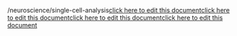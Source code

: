 /neuroscience/single-cell-analysis<a href="https://github.com/BotParty/homelab_status_page/blob/main/neuroscience/single-cell-analysis">click here to edit this document</a><a href="https://github.com/BotParty/homelab_status_page/blob/main/neuroscience/single-cell-analysis">click here to edit this document</a><a href="https://github.com/BotParty/homelab_status_page/blob/main/src//neuroscience/single-cell-analysis">click here to edit this document</a><a href="https://github.com/BotParty/homelab_status_page/blob/main/src//neuroscience/single-cell-analysis">click here to edit this document</a>